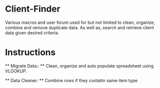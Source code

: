 # Client-Finder
 
 Various macros and user forum used for but not limited to clean, organize, combine and remove duplicate data. As well as, search and retrieve client data given desired criteria.
 
 # Instructions
** Migrate Data:: ** Clean, organize and auto populate spreadsheet using VLOOKUP.

** Data Cleaner: ** Combine rows if they contatin same item type
